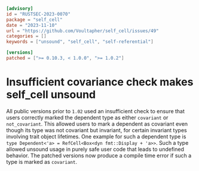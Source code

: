 ```toml
[advisory]
id = "RUSTSEC-2023-0070"
package = "self_cell"
date = "2023-11-10"
url = "https://github.com/Voultapher/self_cell/issues/49"
categories = []
keywords = ["unsound", "self_cell", "self-referential"]

[versions]
patched = [">= 0.10.3, < 1.0.0", ">= 1.0.2"]
```

# Insufficient covariance check makes self_cell unsound

All public versions prior to `1.02` used an insufficient check to ensure that
users correctly marked the dependent type as either `covariant` or
`not_covariant`. This allowed users to mark a dependent as covariant even though
its type was not covariant but invariant, for certain invariant types involving
trait object lifetimes. One example for such a dependent type is `type
Dependent<'a> = RefCell<Box<dyn fmt::Display + 'a>>`. Such a type allowed
unsound usage in purely safe user code that leads to undefined behavior. The
patched versions now produce a compile time error if such a type is marked as
`covariant`.
